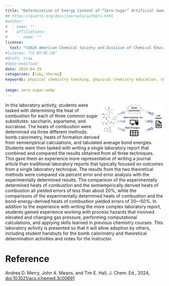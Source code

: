 ```yaml
---
title: "Determination of Energy Content of “Zero-Sugar” Artificial Sweeteners via Bomb Calorimetry and Theoretical Calculations"
## https://quarto.org/docs/journals/authors.html
#author:
#  - name: ""
#    affiliations:
#     - name: ""
license:
  text: "©2024 American Chemical Society and Division of Chemical Education, Inc."
#license: "CC BY-NC-SA"
#draft: true
#date-modified:
date: 2024-04-29
categories: [lab, thermo]
keywords: physical chemistry teaching, physical chemistry education, teaching resources

image: zero-sugar.webp
---
```

<img src="zero-sugar.webp" width="40%" align="right"/>

In this laboratory activity, students were tasked with determining the heat of combustion for each of three common sugar substitutes: saccharin, aspartame, and sucralose. The heats of combustion were determined via three different methods: bomb calorimetry, heats of formation derived from semiempirical calculations, and tabulated average bond energies. Students were then tasked with writing a single laboratory report that combined and compared the results obtained from all three techniques. This gave them an experience more representative of writing a journal article than traditional laboratory reports that typically focused on outcomes from a single laboratory technique. The results from the two theoretical methods were compared via percent error and error analysis with the experimentally determined results. The comparison of the experimentally determined heats of combustion and the semiempirically derived heats of combustion all yielded errors of less than about 20%, while the comparisons of the experimentally determined heats of combustion and the bond-energy-derived heats of combustion yielded errors of 20&#x2014;50%. In addition to the experience with writing the more complex laboratory report, students gained experience working with process hazards that involved elevated and changing gas pressure, performing computational calculations, and applying skills learned in previous chemistry courses. This laboratory activity is presented so that it will allow adoption by others, including student handouts for the bomb calorimetry and theoretical determination activities and notes for the instructor.


# Reference

Andrea D. Merry, John A. Means, and Tim E. Hall, J. Chem. Ed., 2024,
[doi:10.1021/acs.jchemed.3c00691](https://doi.org/10.1021/acs.jchemed.3c00691)

